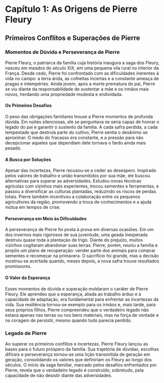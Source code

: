 # Capítulo 1: As Origens de Pierre Fleury

## Primeiros Conflitos e Superações de Pierre

### Momentos de Dúvida e Perseverança de Pierre

Pierre Fleury, o patriarca da família cuja história inaugura a saga dos Fleury, nasceu em meados do século XIX, em uma pequena vila rural no interior da França. Desde cedo, Pierre foi confrontado com as dificuldades inerentes à vida no campo: a terra árida, as colheitas incertas e a constante ameaça de pragas e intempéries. Ainda jovem, após a morte prematura do pai, Pierre se viu diante da responsabilidade de sustentar a mãe e os irmãos mais novos, herdando uma propriedade modesta e endividada.

#### Os Primeiros Desafios

O peso das obrigações familiares trouxe a Pierre momentos de profunda dúvida. Em noites silenciosas, ele se perguntava se seria capaz de honrar o legado do pai e garantir o sustento da família. A cada safra perdida, a cada tempestade que destruía parte do cultivo, Pierre sentia o desânimo se aproximar. O medo do fracasso era constante, e a pressão para não decepcionar aqueles que dependiam dele tornava o fardo ainda mais pesado.

#### A Busca por Soluções

Apesar das incertezas, Pierre recusou-se a ceder ao desespero. Inspirado pelos valores de trabalho e união transmitidos por sua mãe, ele buscou alternativas para superar as adversidades. Estudou novas técnicas agrícolas com vizinhos mais experientes, trocou sementes e ferramentas, e passou a diversificar as culturas plantadas, reduzindo os riscos de perdas totais. Pierre também incentivou a colaboração entre os pequenos agricultores da região, promovendo a troca de conhecimentos e a ajuda mútua em tempos de crise.

#### Perseverança em Meio às Dificuldades

A perseverança de Pierre foi posta à prova em diversas ocasiões. Em um dos invernos mais rigorosos de sua juventude, uma geada inesperada destruiu quase toda a plantação de trigo. Diante do prejuízo, muitos vizinhos cogitaram abandonar suas terras. Pierre, porém, reuniu a família e propôs um plano de recuperação: vender parte dos animais para comprar sementes e recomeçar na primavera. O sacrifício foi grande, mas a decisão mostrou-se acertada quando, meses depois, a nova safra trouxe resultados promissores.

#### O Valor da Esperança

Esses momentos de dúvida e superação moldaram o caráter de Pierre Fleury. Ele aprendeu que a esperança, aliada ao trabalho árduo e à capacidade de adaptação, era fundamental para enfrentar as incertezas da vida. Sua resiliência tornou-se exemplo para os irmãos e, mais tarde, para seus próprios filhos. Pierre compreendeu que o verdadeiro legado não estava apenas nas terras ou nos bens materiais, mas na força de vontade e na coragem de persistir, mesmo quando tudo parecia perdido.

### Legado de Pierre

Ao superar os primeiros conflitos e incertezas, Pierre Fleury lançou as bases para o futuro próspero da família. Sua trajetória de dúvidas, escolhas difíceis e perseverança tornou-se uma lição transmitida de geração em geração, consolidando os valores que definiriam os Fleury ao longo dos séculos. O início da saga familiar, marcado pelos desafios enfrentados por Pierre, revela que o verdadeiro legado é construído, sobretudo, pela capacidade de não desistir diante das adversidades.